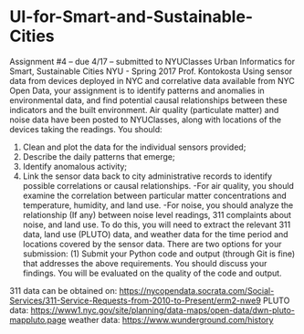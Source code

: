 # UI-for-Smart-and-Sustainable-Cities

Assignment #4 – due 4/17 – submitted to NYUClasses Urban Informatics for Smart, Sustainable Cities
NYU - Spring 2017
Prof. Kontokosta
Using sensor data from devices deployed in NYC and correlative data available from NYC Open Data, your assignment is to identify patterns and anomalies in environmental data, and find potential causal relationships between these indicators and the built environment. Air quality (particulate matter) and noise data have been posted to NYUClasses, along with locations of the devices taking the readings. You should:
1. Clean and plot the data for the individual sensors provided;
2. Describe the daily patterns that emerge;
3. Identify anomalous activity;
4. Link the sensor data back to city administrative records to identify possible correlations or
causal relationships.
-For air quality, you should examine the correlation between particular matter concentrations and temperature, humidity, and land use.
-For noise, you should analyze the relationship (If any) between noise level readings, 311 complaints about noise, and land use.
To do this, you will need to extract the relevant 311 data, land use (PLUTO) data, and weather data for the time period and locations covered by the sensor data.
There are two options for your submission:
(1) Submit your Python code and output (through Git is fine) that addresses the above
requirements. You should discuss your findings. You will be evaluated on the quality of the code and output.


311 data can be obtained on: https://nycopendata.socrata.com/Social-Services/311-Service-Requests-from-2010-to-Present/erm2-nwe9
PLUTO data: https://www1.nyc.gov/site/planning/data-maps/open-data/dwn-pluto-mappluto.page
weather data: https://www.wunderground.com/history
